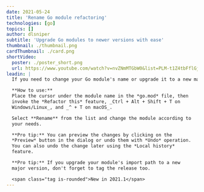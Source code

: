```yaml
---
date: 2021-05-24
title: 'Rename Go module refactoring'
technologies: [go]
topics: []
author: dlsniper
subtitle: 'Upgrade Go modules to newer versions with ease'
thumbnail: ./thumbnail.png
cardThumbnail: ./card.png
shortVideo:
  poster: ./poster_short.png
  url: https://www.youtube.com/watch?v=nvZNmMTGbW0&list=PLM-t1Z4tbFflGjn5Qzjjku5J7SX3p-nhY&index=11&t=0s
leadin: |
  If you need to change your Go module's name or upgrade it to a new major, then the **Rename refactoring** has you covered.

  **How to use:**
  Place the cursor under the module name in the *go.mod* file, then
  invoke the *Refactor this* feature, _Ctrl + Alt + Shift + T on
  Windows/Linux_, and _^ + T on macOS_.

  Select **Rename** from the list and change the module according to
  your needs.

  **Pro tip:** You can preview the changes by clicking on the 
  *Preview* button in the dialog or undo them with *Undo* operation.
  You can also undo the change later using the *Local history*
  feature. 

  **Pro tip:** If you upgrade your module's import path to a new
  major version, don't forget to tag the release too.

  <span class="tag is-rounded">New in 2021.1</span>
---
```

